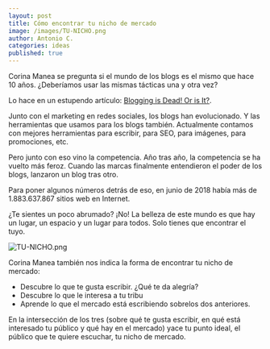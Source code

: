 ```yaml
---
layout: post
title: Cómo encontrar tu nicho de mercado
image: /images/TU-NICHO.png
author: Antonio C.
categories: ideas
published: true
---
```


Corina Manea se pregunta si el mundo de los blogs es el mismo que hace 10 años. ¿Deberíamos usar las mismas tácticas una y otra vez? 

Lo hace en un estupendo artículo: [Blogging is Dead! Or is It?](https://medium.com/@corinamanea/blogging-is-dead-or-is-it-57c559b253e6).

Junto con el marketing en redes sociales, los blogs han evolucionado. Y las herramientas que usamos para los blogs también. Actualmente contamos con mejores herramientas para escribir, para SEO, para imágenes, para promociones, etc.

Pero junto con eso vino la competencia. Año tras año, la competencia se ha vuelto más feroz. Cuando las marcas finalmente entendieron el poder de los blogs, lanzaron un blog tras otro.

Para poner algunos números detrás de eso, en junio de 2018 había más de 1.883.637.867 sitios web en Internet.

¿Te sientes un poco abrumado? ¡No! La belleza de este mundo es que hay un lugar, un espacio y un lugar para todos. Solo tienes que encontrar el tuyo. 

![TU-NICHO.png]({{site.baseurl}}/images/TU-NICHO.png)

Corina Manea también nos indica la forma de encontrar tu nicho de mercado: 

- Descubre lo que te gusta escribir. ¿Qué te da alegría?
- Descubre lo que le interesa a tu tribu
- Aprende lo que el mercado está escribiendo sobrelos dos anteriores.

En la intersección de los tres (sobre qué te gusta escribir, en qué está interesado tu público y qué hay en el mercado) yace tu punto ideal, el público que te quiere escuchar, tu nicho de mercado.

